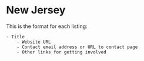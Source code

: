 # New Jersey

This is the format for each listing:

```
- Title
    - Website URL
    - Contact email address or URL to contact page
    - Other links for getting involved
```